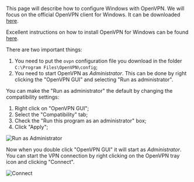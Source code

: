 This page will describe how to configure Windows with OpenVPN. We will focus 
on the official OpenVPN client for Windows. It can be downloaded 
[here](https://openvpn.net/index.php/open-source/downloads.html).

Excellent instructions on how to install OpenVPN for Windows can
be found [here](https://community.openvpn.net/openvpn/wiki/OpenVPN-GUI).

There are two important things:

1. You need to put the `ovpn` configuration file you download in the folder
`C:\Program Files\OpenVPN\config`;
2. You need to start OpenVPN as *Administrator*. This can be done by right 
clicking the "OpenVPN GUI" and selecting "Run as administrator".

You can make the "Run as administrator" the default by changing the 
compatibility settings:

1. Right click on "OpenVPN GUI";
2. Select the "Compatibility" tab;
3. Check the "Run this program as an administrator" box;
4. Click "Apply";


![Run as Administrator](https://raw.githubusercontent.com/eduVPN/documentation/master/windows/windows_openvpn_run_as_administrator.png)

Now when you double click "OpenVPN GUI" it will start as *Administrator*. You 
can start the VPN connection by right clicking on the OpenVPN tray icon and 
clicking "Connect".

![Connect](https://raw.githubusercontent.com/eduVPN/documentation/master/windows/windows_openvpn_connect.png)
